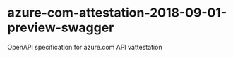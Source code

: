 # azure-com-attestation-2018-09-01-preview-swagger
OpenAPI specification for azure.com API vattestation
